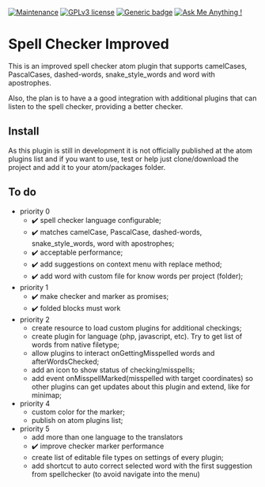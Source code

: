 [![Maintenance](https://img.shields.io/badge/Maintained%3F-yes-green.svg)](https://GitHub.com/Naereen/StrapDown.js/graphs/commit-activity)
[![GPLv3 license](https://img.shields.io/badge/License-GPLv3-blue.svg)](http://perso.crans.org/besson/LICENSE.html)
[![Generic badge](https://img.shields.io/badge/status-not_ready_for_release-red.svg)](https://shields.io/)
[![Ask Me Anything !](https://img.shields.io/badge/Ask%20me-anything-1abc9c.svg)](https://GitHub.com/Naereen/ama)


# Spell Checker Improved
This is an improved spell checker atom plugin that supports camelCases, PascalCases, dashed-words, snake_style_words and word with apostrophes.

Also, the plan is to have a a good integration with additional plugins that can listen to the spell checker, providing a better checker.

## Install
As this plugin is still in development it is not officially published at the atom plugins list and if you want to use, test or help just clone/download the project and add it to your atom/packages folder.

## To do
- priority 0
  - :heavy_check_mark: spell checker language configurable;
  - :heavy_check_mark: matches camelCase, PascalCase, dashed-words, snake_style_words, word with apostrophes;
  - :heavy_check_mark: acceptable performance;
  - :heavy_check_mark: add suggestions on context menu with replace method;
  - :heavy_check_mark: add word with custom file for know words per project (folder);
- priority 1
  - :heavy_check_mark: make checker and marker as promises;
  - :heavy_check_mark: folded blocks must work
- priority 2
  - create resource to load custom plugins for additional checkings;
  - create plugin for language (php, javascript, etc). Try to get list of words from native filetype;
  - allow plugins to interact onGettingMisspelled words and afterWordsChecked;
  - add an icon to show status of checking/misspells;
  - add event onMisspellMarked(misspelled with target coordinates) so other plugins can get updates about this plugin and extend, like for minimap;
- priority 4
  - custom color for the marker;
  - publish on atom plugins list;
- priority 5
  - add more than one language to the translators
  - :heavy_check_mark: improve checker marker performance
  - create list of editable file types on settings of every plugin;
  - add shortcut to auto correct selected word with the first suggestion from spellchecker (to avoid navigate into the menu)
